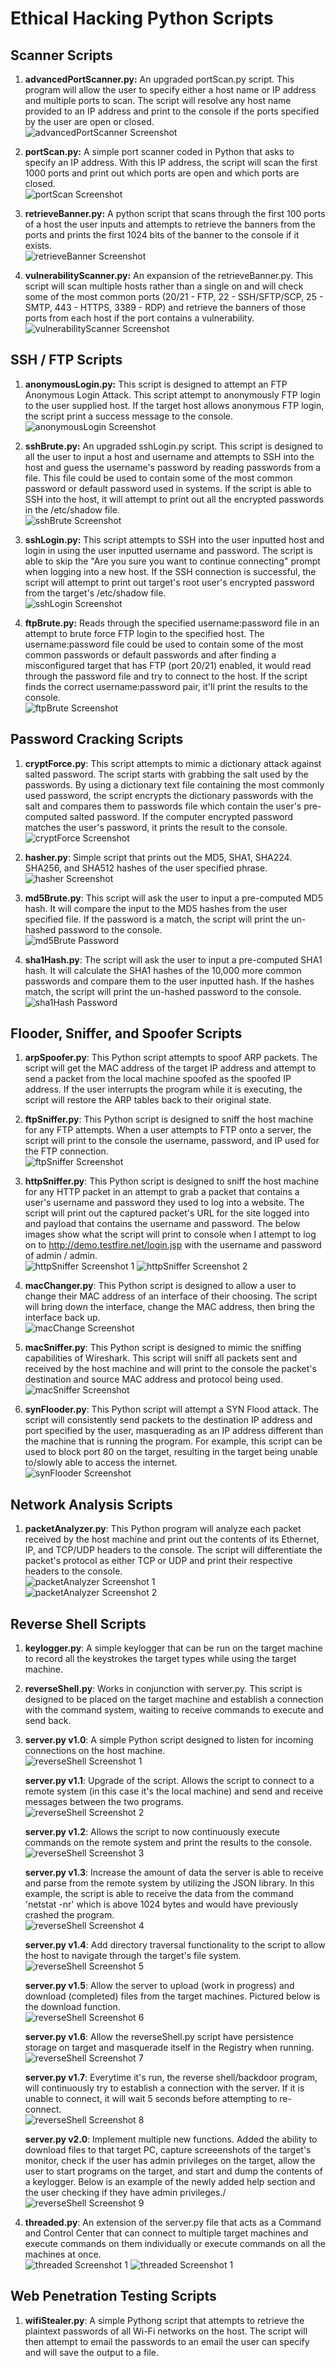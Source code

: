 # Ethical Hacking Python Scripts

## Scanner Scripts
1. **advancedPortScanner.py:** An upgraded portScan.py script. This program will allow the user to specify either a host name or IP address and multiple ports to scan. The script will resolve any host name provided to an IP address and print to the console if the ports specified by the user are open or closed.\
![advancedPortScanner Screenshot](README_Screenshots/advancedPortScanner_Screenshot.png)

2. **portScan.py:** A simple port scanner coded in Python that asks to specify an IP address. With this IP address, the script will scan the first 1000 ports and print out which ports are open and which ports are closed.\
![portScan Screenshot](README_Screenshots/portScan_Screenshot.png)

3. **retrieveBanner.py:** A python script that scans through the first 100 ports of a host the user inputs and attempts to retrieve the banners from the ports and prints the first 1024 bits of the banner to the console if it exists.\
![retrieveBanner Screenshot](README_Screenshots/retrieveBanner_Screenshot.png)

4. **vulnerabilityScanner.py:** An expansion of the retrieveBanner.py. This script will scan multiple hosts rather than a single on and will check some of the most common ports (20/21 - FTP, 22 - SSH/SFTP/SCP, 25 - SMTP, 443 - HTTPS, 3389 - RDP) and retrieve the banners of those ports from each host if the port contains a vulnerability.\
![vulnerabilityScanner Screenshot](README_Screenshots/vulnerabilityScanner_Screenshot.png)

## SSH / FTP Scripts
1. **anonymousLogin.py:** This script is designed to attempt an FTP Anonymous Login Attack. This script attempt to anonymously FTP login to the user supplied host. If the target host allows anonymous FTP login, the script print a success message to the console.\
![anonymousLogin Screenshot](README_Screenshots/anonymousLogin_Screenshot.png)

2. **sshBrute.py:** An upgraded sshLogin.py script. This script is designed to all the user to input a host and username and attempts to SSH into the host and guess the username's password by reading passwords from a file. This file could be used to contain some of the most common password or default password used in systems. If the script is able to SSH into the host, it will attempt to print out all the encrypted passwords in the /etc/shadow file.\
![sshBrute Screenshot](README_Screenshots/sshBrute_Screenshot.png)

3. **sshLogin.py:** This script attempts to SSH into the user inputted host and login in using the user inputted username and password. The script is able to skip the "Are you sure you want to continue connecting" prompt when logging into a new host. If the SSH connection is successful, the script will attempt to print out target's root user's encrypted password from the target's /etc/shadow file.\
![sshLogin Screenshot](README_Screenshots/sshLogin_Screenshot.png)

4. **ftpBrute.py:** Reads through the specified username:password file in an attempt to brute force FTP login to the specified host. The username:password file could be used to contain some of the most common passwords or default passwords and after finding a misconfigured target that has FTP (port 20/21) enabled, it would read through the password file and try to connect to the host. If the script finds the correct username:password pair, it'll print the results to the console.\
![ftpBrute Screenshot](README_Screenshots/ftpBrute_Screenshot.png)

## Password Cracking Scripts
1. **cryptForce.py**: This script attempts to mimic a dictionary attack against salted password. The script starts with grabbing the salt used by the passwords. By using a dictionary text file containing the most commonly used password, the script encrypts the dictionary passwords with the salt and compares them to passwords file which contain the user's pre-computed  salted password. If the computer encrypted password matches the user's password, it prints the result to the console.\
![cryptForce Screenshot](README_Screenshots/cryptForce_Screenshot.png)

2. **hasher.py**: Simple script that prints out the MD5, SHA1, SHA224. SHA256, and SHA512 hashes of the user specified phrase.\
![hasher Screenshot](README_Screenshots/hasher_Screenshot.png)

3. **md5Brute.py**: This script will ask the user to input a pre-computed MD5 hash. It will compare the input to the MD5 hashes from the user specified file. If the password is a match, the script will print the un-hashed password to the console.\
![md5Brute Password](README_Screenshots/md5Brute_Screenshot.png)

4. **sha1Hash.py**: The script will ask the user to input a pre-computed SHA1 hash. It will calculate the SHA1 hashes of the 10,000 more common passwords and compare them to the user inputted hash. If the hashes  match, the script will print the un-hashed password to the console.\
![sha1Hash Password](README_Screenshots/sha1hash_Screenshot.png)

## Flooder, Sniffer, and Spoofer Scripts
1. **arpSpoofer.py**: This Python script attempts to spoof ARP packets. The script will get the MAC address of the target IP address and attempt to send a packet from the local machine spoofed as the spoofed IP address. If the user interrupts the program while it is executing, the script will restore the ARP tables back to their original state.

2. **ftpSniffer.py**: This Python script is designed to sniff the host machine for any FTP attempts. When a user attempts to FTP onto a server, the script will print to the console the username, password, and IP used for the FTP connection.\
![ftpSniffer Screenshot](README_Screenshots/ftpSniffer_Screenshot.png)

3. **httpSniffer.py**: This Python script is designed to sniff the host machine for any HTTP packet in an attempt to grab a packet that contains a user's username and password they used to log into a website. The script will print out the captured packet's URL for the site logged into and payload that contains the username and password. The below images show what the script will print to console when I attempt to log on to http://demo.testfire.net/login.jsp with the username and password of admin / admin.\
![httpSniffer Screenshot 1](README_Screenshots/httpSniffer_Screenshot1.png)
![httpSniffer Screenshot 2](README_Screenshots/httpSniffer_Screenshot2.png)

4. **macChanger.py**: This Python script is designed to allow a user to change their MAC address of an interface of their choosing. The script will bring down the interface, change the MAC address, then bring the interface back up.\
![macChange Screenshot](README_Screenshots/macChanger_Screenshot.png)

5. **macSniffer.py**: This Python script is designed to mimic the sniffing capabilities of Wireshark. This script will sniff all packets sent and received by the host machine and will print to the console the packet's destination and source MAC address and protocol being used.\
![macSniffer Screenshot](README_Screenshots/macSniffer_Screenshot.png)

6. **synFlooder.py**: This Python script will attempt a SYN Flood attack. The script will consistently send packets to the destination IP address and port specified by the user, masquerading as an IP address different than the machine that is running the program. For example, this script can be used to block port 80 on the target, resulting in the target being unable to/slowly able to access the internet.\
![synFlooder Screenshot](README_Screenshots/synFlooder_Screenshot.png)

## Network Analysis Scripts
1. **packetAnalyzer.py**: This Python program will analyze each packet received by the host machine and print out the contents of its Ethernet, IP, and TCP/UDP headers to the console. The script will differentiate the packet's protocol as either TCP or UDP and print their respective headers to the console.\
![packetAnalyzer Screenshot 1](README_Screenshots/packetAnalyzer_Screenshot1.png)\
![packetAnalyzer Screenshot 2](README_Screenshots/packetAnalyzer_Screenshot2.png)

## Reverse Shell Scripts
1. **keylogger.py**: A simple keylogger that can be run on the target machine to record all the keystrokes the target types while using the target machine.

2. **reverseShell.py**: Works in conjunction with server.py. This script is designed to be placed on the target machine and establish a connection with the command system, waiting to receive commands to execute and send back.

3. **server.py v1.0**: A simple Python script designed to listen for incoming connections on the host machine.\
![reverseShell Screenshot 1](README_Screenshots/reverseShell_Screenshot1.png)

   **server.py v1.1**: Upgrade of the script. Allows the script to connect to a remote system (in this case it's the local machine) and send and receive messages between the two programs.\
![reverseShell Screenshot 2](README_Screenshots/reverseShell_Screenshot2.png)

   **server.py v1.2**: Allows the script to now continuously execute commands on the remote system and print the results to the console.\
![reverseShell Screenshot 3](README_Screenshots/reverseShell_Screenshot3.png)

   **server.py v1.3**: Increase the amount of data the server is able to receive and parse from the remote system by utilizing the JSON library. In this example, the script is able to receive the data from the command 'netstat -nr' which is above 1024 bytes and would have previously crashed the program.\
![reverseShell Screenshot 4](README_Screenshots/reverseShell_Screenshot4.png)

   **server.py v1.4**: Add directory traversal functionality to the script to allow the host to navigate through the target's file system.\
![reverseShell Screenshot 5](README_Screenshots/reverseShell_Screenshot5.png)

   **server.py v1.5**: Allow the server to upload (work in progress) and download (completed) files from the target machines. Pictured below is the download function.\
![reverseShell Screenshot 6](README_Screenshots/reverseShell_Screenshot6.png)

   **server.py v1.6**: Allow the reverseShell.py script have persistence storage on target and masquerade itself in the Registry when running.\
![reverseShell Screenshot 7](README_Screenshots/reverseShell_Screenshot7.png)

   **server.py v1.7**: Everytime it's  run, the reverse shell/backdoor program, will continuously try to establish a connection with the server. If it is unable to connect, it will wait 5 seconds before attempting to re-connect.\
![reverseShell Screenshot 8](README_Screenshots/reverseShell_Screenshot8.png)

   **server.py v2.0**: Implement multiple new functions. Added the ability to download files to that target PC, capture screeenshots of the target's monitor, check if the user has admin privileges on the target, allow the user to start programs on the target, and start and dump the contents of a keylogger. Below is an example of the newly added help section and the user checking if they have admin privileges./
![reverseShell Screenshot 9](README_Screenshots/reverseShell_Screenshot9.png)

4. **threaded.py**: An extension of the server.py file that acts as a Command and Control Center that can connect to multiple target machines and execute commands on them individually or execute commands on all the machines at once.\
![threaded Screenshot 1](README_Screenshots/threaded_Screenshot1.png)
![threaded Screenshot 1](README_Screenshots/threaded_Screenshot2.png)

## Web Penetration Testing Scripts
1. **wifiStealer.py**: A simple Pythong script that attempts to retrieve the plaintext passwords of all Wi-Fi networks on the host. The script will then attempt to email the passwords to an email the user can specify and will save the output to a file.
